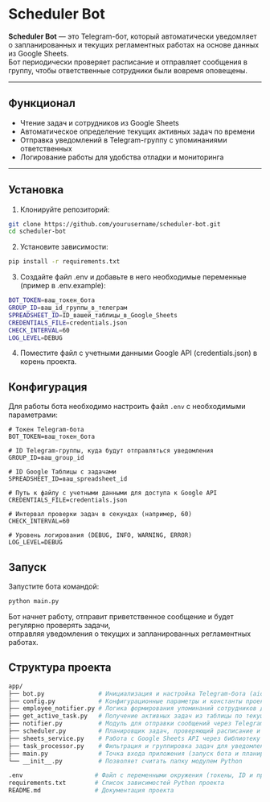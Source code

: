 # Scheduler Bot

**Scheduler Bot** — это Telegram-бот, который автоматически уведомляет о запланированных и текущих регламентных работах на основе данных из Google Sheets.  
Бот периодически проверяет расписание и отправляет сообщения в группу, чтобы ответственные сотрудники были вовремя оповещены.

---

## Функционал

- Чтение задач и сотрудников из Google Sheets  
- Автоматическое определение текущих активных задач по времени  
- Отправка уведомлений в Telegram-группу с упоминаниями ответственных  
- Логирование работы для удобства отладки и мониторинга

---

## Установка

1. Клонируйте репозиторий:  
```bash
git clone https://github.com/yourusername/scheduler-bot.git
cd scheduler-bot
```

2. Установите зависимости:

```bash
pip install -r requirements.txt
```

3. Создайте файл .env и добавьте в него необходимые переменные (пример в .env.example):
```bash
BOT_TOKEN=ваш_токен_бота
GROUP_ID=ваш_id_группы_в_телеграм
SPREADSHEET_ID=ID_вашей_таблицы_в_Google_Sheets
CREDENTIALS_FILE=credentials.json
CHECK_INTERVAL=60
LOG_LEVEL=DEBUG
```

4. Поместите файл с учетными данными Google API (credentials.json) в корень проекта.

## Конфигурация

Для работы бота необходимо настроить файл `.env` с необходимыми параметрами:

```env
# Токен Telegram-бота
BOT_TOKEN=ваш_токен_бота

# ID Telegram-группы, куда будут отправляться уведомления
GROUP_ID=ваш_group_id

# ID Google Таблицы с задачами
SPREADSHEET_ID=ваш_spreadsheet_id

# Путь к файлу с учетными данными для доступа к Google API
CREDENTIALS_FILE=credentials.json

# Интервал проверки задач в секундах (например, 60)
CHECK_INTERVAL=60

# Уровень логирования (DEBUG, INFO, WARNING, ERROR)
LOG_LEVEL=DEBUG
```

## Запуск
Запустите бота командой:
```bash
python main.py
```
Бот начнет работу, отправит приветственное сообщение и будет регулярно проверять задачи,\
отправляя уведомления о текущих и запланированных регламентных работах.

## Структура проекта
```bash
app/
├── bot.py               # Инициализация и настройка Telegram-бота (aiogram)
├── config.py            # Конфигурационные параметры и константы проекта
├── employee_notifier.py # Логика формирования упоминаний сотрудников для уведомлений
├── get_active_task.py   # Получение активных задач из таблицы по текущему времени
├── notifier.py          # Модуль для отправки сообщений через Telegram-бота
├── scheduler.py         # Планировщик задач, проверяющий расписание и отправляющий уведомления
├── sheets_service.py    # Работа с Google Sheets API через библиотеку gspread
├── task_processor.py    # Фильтрация и группировка задач для уведомлений
├── main.py              # Точка входа приложения (запуск бота и планировщика)
└── __init__.py          # Позволяет считать папку модулем Python

.env                    # Файл с переменными окружения (токены, ID и пр.)
requirements.txt        # Список зависимостей Python проекта
README.md               # Документация проекта
```

